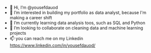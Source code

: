 - 👋 Hi, I’m @yousefdauod
- 👀 I’m interested in building my portfolio as data analyst, because I'm making a career shift
- 🌱 I’m currently learning data analysis toos, such as SQL and Python 
- 💞️ I’m looking to collaborate on cleaning data and machine learning projects 
- 📫 you can reach me on my Linkedin https://www.linkedin.com/in/yousefdauod/

<!---
yousefdauod/yousefdauod is a ✨ special ✨ repository because its `README.md` (this file) appears on your GitHub profile.
You can click the Preview link to take a look at your changes.
--->
